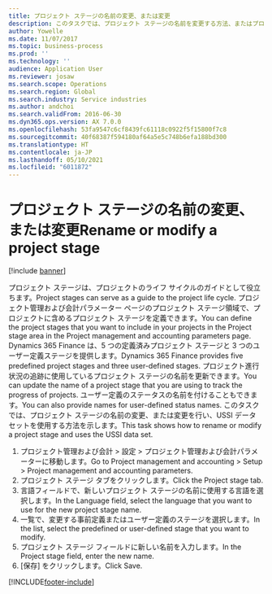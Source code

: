 ```yaml
---
title: プロジェクト ステージの名前の変更、または変更
description: このタスクでは、プロジェクト ステージの名前を変更する方法、またはプロジェクト ステージを変更する方法を示します。
author: Yowelle
ms.date: 11/07/2017
ms.topic: business-process
ms.prod: ''
ms.technology: ''
audience: Application User
ms.reviewer: josaw
ms.search.scope: Operations
ms.search.region: Global
ms.search.industry: Service industries
ms.author: andchoi
ms.search.validFrom: 2016-06-30
ms.dyn365.ops.version: AX 7.0.0
ms.openlocfilehash: 53fa9547c6cf8439fc61118c0922f5f15800f7c8
ms.sourcegitcommit: 40f68387f594180af64a5e5c748b6efa188bd300
ms.translationtype: HT
ms.contentlocale: ja-JP
ms.lasthandoff: 05/10/2021
ms.locfileid: "6011872"
---
```

# <a name="rename-or-modify-a-project-stage"></a><span data-ttu-id="aab92-103">プロジェクト ステージの名前の変更、または変更</span><span class="sxs-lookup"><span data-stu-id="aab92-103">Rename or modify a project stage</span></span>

[!include [banner](../../includes/banner.md)]

<span data-ttu-id="aab92-104">プロジェクト ステージは、プロジェクトのライフ サイクルのガイドとして役立ちます。</span><span class="sxs-lookup"><span data-stu-id="aab92-104">Project stages can serve as a guide to the project life cycle.</span></span> <span data-ttu-id="aab92-105">プロジェクト管理および会計パラメーター ページのプロジェクト ステージ領域で、プロジェクトに含めるプロジェクト ステージを定義できます。</span><span class="sxs-lookup"><span data-stu-id="aab92-105">You can define the project stages that you want to include in your projects in the Project stage area in the Project management and accounting parameters page.</span></span> <span data-ttu-id="aab92-106">Dynamics 365 Finance は、5 つの定義済みプロジェクト ステージと 3 つのユーザー定義ステージを提供します。</span><span class="sxs-lookup"><span data-stu-id="aab92-106">Dynamics 365 Finance provides five predefined project stages and three user-defined stages.</span></span> <span data-ttu-id="aab92-107">プロジェクト進行状況の追跡に使用しているプロジェクト ステージの名前を更新できます。</span><span class="sxs-lookup"><span data-stu-id="aab92-107">You can update the name of a project stage that you are using to track the progress of projects.</span></span> <span data-ttu-id="aab92-108">ユーザー定義のステータスの名前を付けることもできます。</span><span class="sxs-lookup"><span data-stu-id="aab92-108">You can also provide names for user-defined status names.</span></span> <span data-ttu-id="aab92-109">このタスクでは、プロジェクト ステージの名前の変更、または変更を行い、USSI データ セットを使用する方法を示します。</span><span class="sxs-lookup"><span data-stu-id="aab92-109">This task shows how to rename or modify a project stage and uses the USSI data set.</span></span>

1. <span data-ttu-id="aab92-110">プロジェクト管理および会計 > 設定 > プロジェクト管理および会計パラメーターに移動します。</span><span class="sxs-lookup"><span data-stu-id="aab92-110">Go to Project management and accounting > Setup > Project management and accounting parameters.</span></span>
2. <span data-ttu-id="aab92-111">プロジェクト ステージ タブをクリックします。</span><span class="sxs-lookup"><span data-stu-id="aab92-111">Click the Project stage tab.</span></span>
3. <span data-ttu-id="aab92-112">言語フィールドで、新しいプロジェクト ステージの名前に使用する言語を選択します。</span><span class="sxs-lookup"><span data-stu-id="aab92-112">In the Language field, select the language that you want to use for the new project stage name.</span></span>
4. <span data-ttu-id="aab92-113">一覧で、変更する事前定義またはユーザー定義のステージを選択します。</span><span class="sxs-lookup"><span data-stu-id="aab92-113">In the list, select the predefined or user-defined stage that you want to modify.</span></span> 
5. <span data-ttu-id="aab92-114">プロジェクト ステージ フィールドに新しい名前を入力します。</span><span class="sxs-lookup"><span data-stu-id="aab92-114">In the Project stage field, enter the new name.</span></span>
6. <span data-ttu-id="aab92-115">[保存] をクリックします。</span><span class="sxs-lookup"><span data-stu-id="aab92-115">Click Save.</span></span>


[!INCLUDE[footer-include](../../includes/footer-banner.md)]